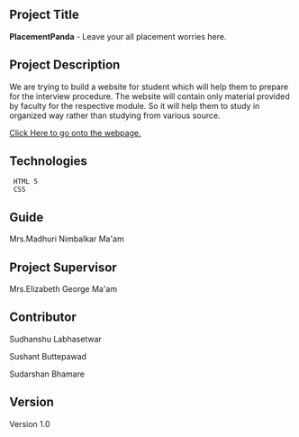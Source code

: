 
## Project Title 
 **PlacementPanda** 
			                 - Leave your all placement worries here.
 
## Project Description
We are trying to build a website for student which will help them to prepare for the interview procedure. The website will contain only material provided by faculty for the respective module. So it will help them to study in organized way rather than studying from various source. 

[Click Here to go onto the webpage.](http://)
##  Technologies
	 HTML 5
	 CSS
## Guide 
Mrs.Madhuri Nimbalkar Ma'am

## Project Supervisor
Mrs.Elizabeth George Ma'am
## Contributor
Sudhanshu Labhasetwar

Sushant   Buttepawad

Sudarshan Bhamare

## Version
Version 1.0

